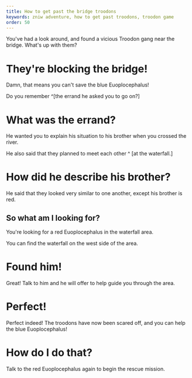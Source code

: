 ```yaml
---
title: How to get past the bridge troodons
keywords: zniw adventure, how to get past troodons, troodon game
order: 50
---
```


You've had a look around, and found a vicious Troodon gang near the bridge. What's up with them?

# They're blocking the bridge!
Damn, that means you can't save the blue Euoplocephalus!

Do you remember ^[the errand he asked you to go on?]

# What was the errand?
He wanted you to explain his situation to his brother when you crossed the river.

He also said that they planned to meet each other ^ [at the waterfall.]

# How did he describe his brother?
He said that they looked very similar to one another, except his brother is red.

## So what am I looking for?
You're looking for a red Euoplocephalus in the waterfall area.

You can find the waterfall on the west side of the area.

# Found him!
Great! Talk to him and he will offer to help guide you through the area.

# Perfect!
Perfect indeed! The troodons have now been scared off, and you can help the blue Euoplocephalus!

# How do I do that?
Talk to the red Euoplocephalus again to begin the rescue mission.